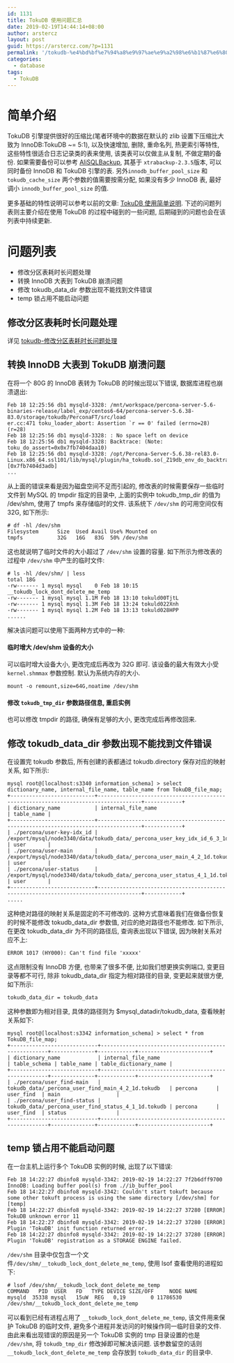 ```yaml
---
id: 1131
title: TokuDB 使用问题汇总
date: 2019-02-19T14:44:14+08:00
author: arstercz
layout: post
guid: https://arstercz.com/?p=1131
permalink: '/tokudb-%e4%bd%bf%e7%94%a8%e9%97%ae%e9%a2%98%e6%b1%87%e6%80%bb/'
categories:
  - database
tags:
  - TokuDB
---
```

<h1>简单介绍</h1>

TokuDB 引擎提供很好的压缩比(笔者环境中的数据在默认的 zlib 设置下压缩比大致为 InnoDB:TokuDB ~= 5:1), 以及快速增加, 删除, 重命名列, 热更索引等特性, 这些特性很适合日志记录类的表来使用, 该类表可以仅做主从复制, 不做定期的备份. 如果需要备份可以参考 <a href="https://github.com/alibaba/AliSQLBackup">AliSQLBackup</a>, 其基于 <code>xtrabackup-2.3.5</code>版本, 可以同时备份 InnoDB 和 TokuDB 引擎的表. 另外<code>innodb_buffer_pool_size</code> 和 <code>tokudb_cache_size</code> 两个参数的值需要按需分配, 如果没有多少 InnoDB 表, 最好调小 <code>innodb_buffer_pool_size</code> 的值.

更多基础的特性说明可以参考以前的文章: <a href="https://arstercz.com/tokudb-%E7%89%B9%E6%80%A7%E6%A6%82%E8%A7%88/">TokuDB 使用简单说明</a>. 下述的问题列表则主要介绍在使用 TokuDB 的过程中碰到的一些问题, 后期碰到的问题也会在该列表中持续更新.

<h1>问题列表</h1>

<ul>
<li>修改分区表耗时长问题处理</li>
<li>转换 InnoDB 大表到 TokuDB 崩溃问题</li>
<li>修改 tokudb_data_dir 参数出现不能找到文件错误</li>
<li>temp 锁占用不能启动问题</li>
</ul>

<h2>修改分区表耗时长问题处理</h2>

详见 <a href="https://arstercz.com/tokudb-%E4%BF%AE%E6%94%B9%E5%88%86%E5%8C%BA%E8%A1%A8%E8%80%97%E6%97%B6%E9%95%BF%E9%97%AE%E9%A2%98%E5%A4%84%E7%90%86/">tokudb-修改分区表耗时长问题处理</a>

<h2>转换 InnoDB 大表到 TokuDB 崩溃问题</h2>

在将一个 80G 的 InnoDB 表转为 TokuDB 的时候出现以下错误, 数据库进程也崩溃退出:

<pre><code>Feb 18 12:25:56 db1 mysqld-3328: /mnt/workspace/percona-server-5.6-binaries-release/label_exp/centos6-64/percona-server-5.6.38-83.0/storage/tokudb/PerconaFT/src/load
er.cc:471 toku_loader_abort: Assertion `r == 0' failed (errno=28) (r=28)
Feb 18 12:25:56 db1 mysqld-3328: : No space left on device
Feb 18 12:25:56 db1 mysqld-3328: Backtrace: (Note: toku_do_assert=0x0x7fb7404daa10)
Feb 18 12:25:56 db1 mysqld-3328: /opt/Percona-Server-5.6.38-rel83.0-Linux.x86_64.ssl101/lib/mysql/plugin/ha_tokudb.so(_Z19db_env_do_backtraceP8_IO_FILE+0x1b)[0x7fb7404d3adb]
...
</code></pre>

从上面的错误来看是因为磁盘空间不足而引起的, 修改表的时候需要保存一些临时文件到 MySQL 的 tmpdir 指定的目录中, 上面的实例中 tokudb_tmp_dir 的值为 /dev/shm, 使用了 tmpfs 来存储临时的文件. 该系统下 <code>/dev/shm</code> 的可用空间仅有 32G, 如下所示:

<pre><code># df -hl /dev/shm
Filesystem      Size  Used Avail Use% Mounted on
tmpfs           32G   16G   83G  50% /dev/shm
</code></pre>

这也就说明了临时文件的大小超过了 <code>/dev/shm</code> 设置的容量. 如下所示为修改表的过程中 <code>/dev/shm</code> 中产生的临时文件:

<pre><code># ls -hl /dev/shm/ | less
total 18G
-rw------- 1 mysql mysql    0 Feb 18 10:15 __tokudb_lock_dont_delete_me_temp
-rw------- 1 mysql mysql 1.1M Feb 18 13:10 tokuld00TjtL
-rw------- 1 mysql mysql 1.3M Feb 18 13:24 tokuld022Xnh
-rw------- 1 mysql mysql 1.2M Feb 18 13:13 tokuld028HPP
......
</code></pre>

解决该问题可以使用下面两种方式中的一种:

<h4>临时增大 /dev/shm 设备的大小</h4>

可以临时增大设备大小, 更改完成后再改为 32G 即可. 该设备的最大有效大小受 <code>kernel.shmmax</code> 参数控制. 默认为系统内存的大小.

<pre><code>mount -o remount,size=64G,noatime /dev/shm
</code></pre>

<h4>修改 <code>tokudb_tmp_dir</code> 参数路径信息, 重启实例</h4>

也可以修改 tmpdir 的路径, 确保有足够的大小, 更改完成后再修改回来.

<h2>修改 tokudb_data_dir 参数出现不能找到文件错误</h2>

在设置完 tokudb 参数后, 所有创建的表都通过 tokudb.directory 保存对应的映射关系, 如下所示:

<pre><code>mysql root@[localhost:s3340 information_schema] &gt; select dictionary_name, internal_file_name, table_name from TokuDB_file_map; 
+---------------------------+------------------------------------------------------------------------------------+------------+
| dictionary_name           | internal_file_name                                                                 | table_name |
+---------------------------+------------------------------------------------------------------------------------+------------+
| ./percona/user-key-idx_id | /export/mysql/node3340/data/tokudb_data/_percona_user_key_idx_id_6_3_1d_B_0.tokudb | user       |
| ./percona/user-main       | /export/mysql/node3340/data/tokudb_data/_percona_user_main_4_2_1d.tokudb           | user       |
| ./percona/user-status     | /export/mysql/node3340/data/tokudb_data/_percona_user_status_4_1_1d.tokudb         | user       |
+---------------------------+------------------------------------------------------------------------------------+------------+
.....
</code></pre>

这种绝对路径的映射关系是固定的不可修改的. 这种方式意味着我们在做备份恢复的时候不能修改 tokudb_data_dir 参数值, 对应的绝对路径也不能修改. 如下所示, 在更改 tokudb_data_dir 为不同的路径后, 查询表出现以下错误, 因为映射关系对应不上:

<pre><code>ERROR 1017 (HY000): Can't find file 'xxxxx'
</code></pre>

这点限制没有 InnoDB 方便, 也带来了很多不便, 比如我们想更换实例端口, 变更目录等都不可行, 除非 tokudb_data_dir 指定为相对路径的目录, 变更起来就很方便, 如下所示:

<pre><code>tokudb_data_dir = tokudb_data
</code></pre>

这种参数即为相对目录, 具体的路径则为 $mysql_datadir/tokudb_data, 查看映射关系如下:

<pre><code>mysql root@[localhost:s3342 information_schema] &gt; select * from TokuDB_file_map;
+----------------------------+-----------------------------------------------------+--------------+------------+-----------------------+
| dictionary_name            | internal_file_name                                  | table_schema | table_name | table_dictionary_name |
+----------------------------+-----------------------------------------------------+--------------+------------+-----------------------+
| ./percona/user_find-main   | tokudb_data/_percona_user_find_main_4_2_1d.tokudb   | percona      | user_find  | main                  |
| ./percona/user_find-status | tokudb_data/_percona_user_find_status_4_1_1d.tokudb | percona      | user_find  | status                |
+----------------------------+-----------------------------------------------------+--------------+------------+-----------------------+
</code></pre>

<h2>temp 锁占用不能启动问题</h2>

在一台主机上运行多个 TokuDB 实例的时候, 出现了以下错误:

<pre><code>Feb 18 14:22:27 dbinfo8 mysqld-3342: 2019-02-19 14:22:27 7f2b6dff9700 InnoDB: Loading buffer pool(s) from .//ib_buffer_pool
Feb 18 14:22:27 dbinfo8 mysqld-3342: Couldn't start tokuft because some other tokuft process is using the same directory [/dev/shm] for [temp]
Feb 18 14:22:27 dbinfo8 mysqld-3342: 2019-02-19 14:22:27 37280 [ERROR] TokuDB unknown error 11
Feb 18 14:22:27 dbinfo8 mysqld-3342: 2019-02-19 14:22:27 37280 [ERROR] Plugin 'TokuDB' init function returned error.
Feb 18 14:22:27 dbinfo8 mysqld-3342: 2019-02-19 14:22:27 37280 [ERROR] Plugin 'TokuDB' registration as a STORAGE ENGINE failed.
</code></pre>

<code>/dev/shm</code> 目录中仅包含一个文件<code>/dev/shm/__tokudb_lock_dont_delete_me_temp</code>, 使用 lsof 查看使用的进程如下:

<pre><code># lsof /dev/shm/__tokudb_lock_dont_delete_me_temp    
COMMAND   PID  USER   FD   TYPE DEVICE SIZE/OFF     NODE NAME
mysqld  35338 mysql   15uW  REG   0,19        0 11786530 /dev/shm/__tokudb_lock_dont_delete_me_temp
</code></pre>

可以看到已经有进程占用了 <code>__tokudb_lock_dont_delete_me_temp</code>, 该文件用来保护 TokuDB 的临时文件, 避免多个进程并发访问的时候操作同一临时目录的文件. 由此来看出现错误的原因是另一个 TokuDB 实例的 tmp 目录设置的也是 <code>/dev/shm</code>, 将 <code>tokudb_tmp_dir</code> 修改掉即可解决该问题. 该参数留空的话则 <code>__tokudb_lock_dont_delete_me_temp</code> 会存放到 <code>tokudb_data_dir</code> 的目录中.